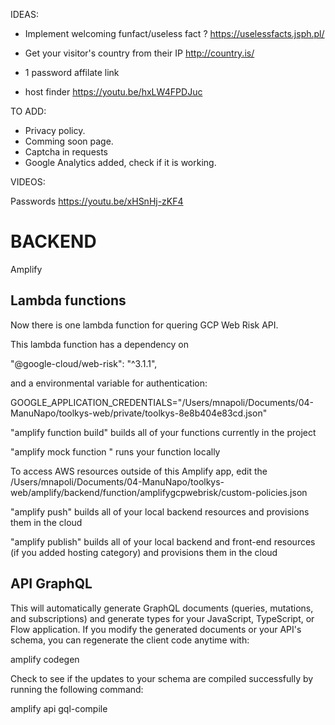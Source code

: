 IDEAS:

- Implement welcoming funfact/useless fact ? https://uselessfacts.jsph.pl/

- Get your visitor's country from their IP http://country.is/

- 1 password affilate link
- host finder https://youtu.be/hxLW4FPDJuc

TO ADD:

- Privacy policy.
- Comming soon page.
- Captcha in requests
- Google Analytics added, check if it is working.

VIDEOS:

Passwords
https://youtu.be/xHSnHj-zKF4


# BACKEND

Amplify

## Lambda functions

Now there is one lambda function for quering GCP Web Risk API.

This lambda function has a dependency on 

"@google-cloud/web-risk": "^3.1.1",

and a environmental variable for authentication:

GOOGLE_APPLICATION_CREDENTIALS="/Users/mnapoli/Documents/04-ManuNapo/toolkys-web/private/toolkys-8e8b404e83cd.json"

"amplify function build" builds all of your functions currently in the project

"amplify mock function <functionName>" runs your function locally

To access AWS resources outside of this Amplify app, edit the /Users/mnapoli/Documents/04-ManuNapo/toolkys-web/amplify/backend/function/amplifygcpwebrisk/custom-policies.json

"amplify push" builds all of your local backend resources and provisions them in the cloud

"amplify publish" builds all of your local backend and front-end resources (if you added hosting category) and provisions them in the cloud

## API GraphQL

This will automatically generate GraphQL documents (queries, mutations, and subscriptions) and generate types for your JavaScript, TypeScript, or Flow application. If you modify the generated documents or your API's schema, you can regenerate the client code anytime with:

amplify codegen

Check to see if the updates to your schema are compiled successfully by running the following command:

amplify api gql-compile

